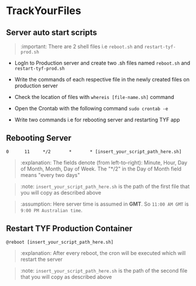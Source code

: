 # TrackYourFiles

## Server auto start scripts

> :important: There are 2 shell files i.e `reboot.sh` and `restart-tyf-prod.sh`

- LogIn to Production server and create two .sh files named `reboot.sh` and `restart-tyf-prod.sh`

- Write the commands of each respective file in the newly created files on production server

- Check the location of files with `whereis [file-name.sh]` command

- Open the Crontab with the following command `sudo crontab -e`
	
- Write two commands i.e for rebooting server and restarting TYF app

## Rebooting Server

`0      11     */2       *       * [insert_your_script_path_here.sh]`

> :explanation: The fields denote (from left-to-right):
Minute, Hour, Day of Month, Month, Day of Week. The "*/2" in the Day of Month field means "every two days"

> :note: `insert_your_script_path_here.sh` is the path of the first file that you will copy as described above

> :assumption: Here server time is assumed in **GMT**. So `11:00 AM GMT` is `9:00 PM Australian time`.

## Restart TYF Production Container

`@reboot [insert_your_script_path_here.sh]`

> :explanation: After every reboot, the cron will be executed which will restart the server

> :note: `insert_your_script_path_here.sh` is the path of the second file that you will copy as described above










